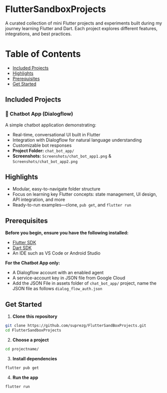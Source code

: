 # FlutterSandboxProjects
A curated collection of mini Flutter projects and experiments built during my journey learning Flutter and Dart. Each project explores different features, integrations, and best practices.

# Table of Contents
-   [Included Projects](#included-projects)
-   [Highlights](#highlights)
-   [Prerequisites](#prerequisites)
-   [Get Started](#get-started)

## Included Projects
### 🤖 Chatbot App (Dialogflow) 
A simple chatbot application demonstrating: 
- Real-time, conversational UI built in Flutter 
- Integration with Dialogflow for natural language understanding 
- Customizable bot responses 
- **Project Folder:** `chat_bot_app/`
- **Screenshots:** `Screenshots/chat_bot_app1.png` & `Screenshots/chat_bot_app2.png`

## Highlights 
- Modular, easy-to-navigate folder structure 
- Focus on learning key Flutter concepts: state management, UI design, API integration, and more
- Ready-to-run examples—clone, `pub get`, and `flutter run` 

## Prerequisites 
**Before you begin, ensure you have the following installed:**
- [Flutter SDK](https://flutter.dev/docs/get-started/install) 
- [Dart SDK](https://dart.dev/get-dart) 
- An IDE such as VS Code or Android Studio 

**For the Chatbot App only:**
- A Dialogflow account with an enabled agent 
- A service-account key in JSON file from Google Cloud 
- Add the JSON File in assets folder of `chat_bot_app/` project, name the JSON file as follows `dialog_flow_auth.json`

## Get Started 
1. **Clone this repository** 
```bash
git clone https://github.com/suprezg/FlutterSandBoxProjects.git
cd FlutterSandboxProjects
```
2. **Choose a project**
```bash
cd projectname/
```
3. **Install dependencies**
```bash
flutter pub get
```
4. **Run the app**
```bash
flutter run
```
